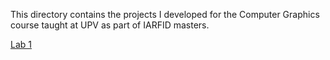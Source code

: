 This directory contains the projects I developed for the Computer Graphics course taught at UPV as part of IARFID masters.

[Lab 1](https://asarvazyan.github.io/gpc/practica2/index.html)
